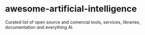 # awesome-artificial-intelligence
Curated list of open source and comercial tools, services, libraries, documentation and everything AI.
